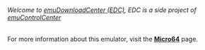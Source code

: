 ###### Welcome to [emuDownloadCenter (EDC)](https://github.com/PhoenixInteractiveNL/emuDownloadCenter/wiki/), EDC is a side project of [emuControlCenter](https://github.com/PhoenixInteractiveNL/emuControlCenter/wiki/)

For more information about this emulator, visit the [**Micro64**](https://github.com/PhoenixInteractiveNL/emuDownloadCenter/wiki/Emulator-micro64#menu) page.
